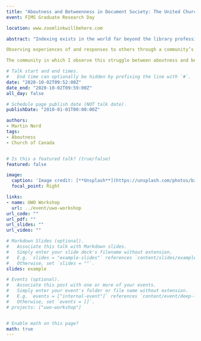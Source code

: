 ```yaml
---
title: "Aboutness and Betweenness in Document Society: The United Church of Canada’s Reconciliation Documents"
event: FIMS Graduate Research Day

location: www.zoomlinkwillbehere.com

abstract: "Indexing exists in the world far beyond the library profession’s structures and practices. The role of “aboutness” at the center of indexing has become intertwined with our lives. In the "document society," we increasingly experience the world through its representations and are observed as representations ourselves. As representations of the other overtake opportunities for face-to-face contact, we may find it easier to classify those representations, and the individuals behind them, as less than human. My task is to evaluate ethic’s place in a highly indexed world. 

Observing experiences of and responses to others through a community’s documents allows me to articulate the core problem for my research as an ethical struggle between aboutness and what I call “betweenness,” a struggle over what exactly is indexed. An information seeker uses indexed aboutness to determine whether information is relevant. “Betweenness,” however, recognizes that the document-mediated relationship may involve another actor, the other who is easily subsumed into the document’s aboutness. When that other emerges from its representations as its own self, equal to me, aboutness is surpassed by betweenness. 

The community in which I observe this struggle between aboutness and betweenness play out is the United Church of Canada (UCC). I employ a case study of documents—created, indexed, and used by the UCC—as part of its reconciliation work with Indigenous people. In many cases, these documents are the primary means for individual members of the UCC community to experience Indigenous peoples. The church’s documents are therefore directly related to an ethical response to the other. The UCC's documents become reference points, prompting the members of that community to position themselves as ethical actors and index their identities according to an ethical structure, and allowing a response to the other not permitted by aboutness."

# Talk start and end times.
#   End time can optionally be hidden by prefixing the line with `#`.
date: "2020-10-02T09:52:00Z"
date_end: "2020-10-02T09:59:00Z"
all_day: false

# Schedule page publish date (NOT talk date).
publishDate: "2010-01-01T00:00:00Z"

authors:
- Martin Nord
tags: 
- Aboutness
- Church of Canada


# Is this a featured talk? (true/false)
featured: false

image:
  caption: 'Image credit: [**Unsplash**](https://unsplash.com/photos/bzdhc5b3Bxs)'
  focal_point: Right

links:
- name: UWO Workshop
  url: ../event/uwo-workshop
url_code: ""
url_pdf: ""
url_slides: ""
url_video: ""

# Markdown Slides (optional).
#   Associate this talk with Markdown slides.
#   Simply enter your slide deck's filename without extension.
#   E.g. `slides = "example-slides"` references `content/slides/example-slides.md`.
#   Otherwise, set `slides = ""`.
slides: example

# Events (optional).
#   Associate this post with one or more of your events.
#   Simply enter your event's folder or file name without extension.
#   E.g. `events = ["internal-event"]` references `content/event/deep-learning/index.md`.
#   Otherwise, set `events = []`.
# projects: ["uwo-workshop"]


# Enable math on this page?
math: true
---
```

